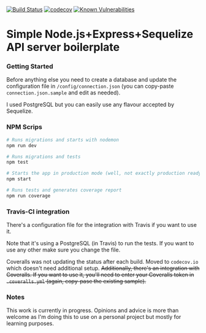 [![Build Status](https://travis-ci.org/s1moe2/express-api-boilerplate.svg?branch=master)](https://travis-ci.org/s1moe2/express-api-boilerplate)
[![codecov](https://codecov.io/gh/s1moe2/express-api-boilerplate/branch/master/graph/badge.svg)](https://codecov.io/gh/s1moe2/express-api-boilerplate)
[![Known Vulnerabilities](https://snyk.io/test/github/s1moe2/express-api-boilerplate/badge.svg?targetFile=package.json)](https://snyk.io/test/github/s1moe2/express-api-boilerplate?targetFile=package.json)


# Simple Node.js+Express+Sequelize API server boilerplate

### Getting Started
Before anything else you need to create a database and update the configuration file in `/config/connection.json` (you can copy-paste `connection.json.sample` and edit as needed).

I used PostgreSQL but you can easily use any flavour accepted by Sequelize.

### NPM Scrips
```bash
# Runs migrations and starts with nodemon
npm run dev

# Runs migrations and tests
npm test

# Starts the app in production mode (well, not exactly production ready but you get the idea)
npm start

# Runs tests and generates coverage report
npm run coverage
```

### Travis-CI integration
There's a configuration file for the integration with Travis if you want to use it.

Note that it's using a PostgreSQL (in Travis) to run the tests. If you want to use any other make sure you change the file.

Coveralls was not updating the status after each build. Moved to `codecov.io` which doesn't need additional setup.
~~Additionally, there's an integration with Coveralls. If you want to use it, you'll need to enter your Coveralls token in `.coveralls.yml` (again, copy-pase the existing sample).~~


### Notes
This work is currently in progress. Opinions and advice is more than welcome as I'm doing this to use on a personal project but mostly for learning purposes.
